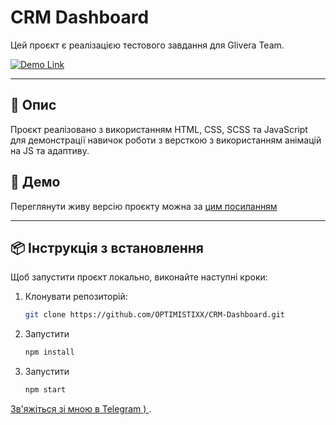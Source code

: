# CRM Dashboard

Цей проєкт є реалізацією тестового завдання для Glivera Team.

[![Demo Link](https://img.shields.io/badge/DEMO-Link-blue)](https://optimistixx.github.io/CRM-Dashboard/)

---

## 📄 Опис

Проєкт реалізовано з використанням HTML, CSS, SCSS та JavaScript для демонстрації навичок роботи з версткою з використанням анімацій на JS та адаптиву.

## 🚀 Демо

Переглянути живу версію проєкту можна за [цим посиланням](https://optimistixx.github.io/CRM-Dashboard/)

---

## 📦 Інструкція з встановлення

Щоб запустити проєкт локально, виконайте наступні кроки:

1. Клонувати репозиторій:
   ```bash
   git clone https://github.com/OPTIMISTIXX/CRM-Dashboard.git
2. Запустити
   ```bash
   npm install
2. Запустити
   ```bash
   npm start

[Зв'яжіться зі мною в Telegram ) ](https://t.me/maksoleksyuk/).
